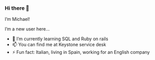 ### **Hi there 👋**

I’m Michael!

I’m a new user here...

- 🌱 I’m currently learning SQL and Ruby on rails
- 📫 You can find me at Keystone service desk 
- ⚡ Fun fact: Italian, living in Spain, working for an English company
